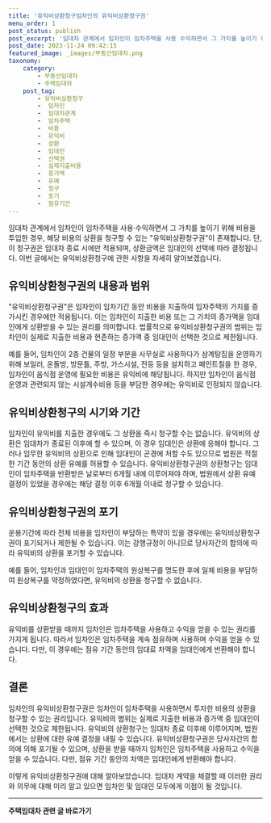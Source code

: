 ```yaml
---
title: '유익비상환청구임차인의 유익비상환청구권'
menu_order: 1
post_status: publish
post_excerpt: '임대차 관계에서 임차인이 임차주택을 사용 수익하면서 그 가치를 높이기 위해 비용을 투입한 경우, 해당 비용의 상환을 청구할 수 있는  유익비상환청구권 이 존재합니다. 단, 이 청구권은 임대차 종료 시에만 적용되며, 상환금액은 임대인의 선택에 따라 결정됩니다. 이번 글에서는 유익비상환청구에 관한 사항을 자세히 알아보겠습니다.'
post_date: 2023-11-24 09:42:15
featured_image: _images/부동산임대차.png
taxonomy:
    category:
        - 부동산임대차
        - 주택임대차
    post_tag:
        - 유익비상환청구
        -  임차인
        -  임대차관계
        -  임차주택
        -  비용
        -  유익비
        -  상환
        -  임대인
        -  선택권
        -  실제지출비용
        -  증가액
        -  유예
        -  청구
        -  포기
        -  점유기간
---
```



임대차 관계에서 임차인이 임차주택을 사용·수익하면서 그 가치를 높이기 위해 비용을 투입한 경우, 해당 비용의 상환을 청구할 수 있는 "유익비상환청구권"이 존재합니다. 단, 이 청구권은 임대차 종료 시에만 적용되며, 상환금액은 임대인의 선택에 따라 결정됩니다. 이번 글에서는 유익비상환청구에 관한 사항을 자세히 알아보겠습니다.

## 유익비상환청구권의 내용과 범위

"유익비상환청구권"은 임차인이 임차기간 동안 비용을 지출하여 임차주택의 가치를 증가시킨 경우에만 적용됩니다. 이는 임차인이 지출한 비용 또는 그 가치의 증가액을 임대인에게 상환받을 수 있는 권리를 의미합니다. 법률적으로 유익비상환청구권의 범위는 임차인이 실제로 지출한 비용과 현존하는 증가액 중 임대인이 선택한 것으로 제한됩니다.

예를 들어, 임차인이 2층 건물의 일정 부분을 사무실로 사용하다가 삼계탕집을 운영하기 위해 보일러, 온돌방, 방문틀, 주방, 가스시설, 전등 등을 설치하고 페인트칠을 한 경우, 임차인이 음식점 운영에 필요한 비용은 유익비에 해당됩니다. 하지만 임차인이 음식점 운영과 관련되지 않는 시설개수비용 등을 부담한 경우에는 유익비로 인정되지 않습니다.

## 유익비상환청구의 시기와 기간

임차인이 유익비를 지출한 경우에도 그 상환을 즉시 청구할 수는 없습니다. 유익비의 상환은 임대차가 종료된 이후에 할 수 있으며, 이 경우 임대인은 상환에 응해야 합니다. 그러나 임무한 유익비의 상환으로 인해 임대인이 곤경에 처할 수도 있으므로 법원은 적절한 기간 동안의 상환 유예를 허용할 수 있습니다. 유익비상환청구권의 상환청구는 임대인이 임차주택을 반환받은 날로부터 6개월 내에 이루어져야 하며, 법원에서 상환 유예 결정이 있었을 경우에는 해당 결정 이후 6개월 이내로 청구할 수 있습니다.

## 유익비상환청구권의 포기

운용기간에 따라 전체 비용을 임차인이 부담하는 특약이 있을 경우에는 유익비상환청구권이 포기되거나 제한될 수 있습니다. 이는 강행규정이 아니므로 당사자간의 합의에 따라 유익비의 상환을 포기할 수 있습니다.

예를 들어, 임차인과 임대인이 임차주택의 원상복구를 명도한 후에 일체 비용을 부담하여 원상복구를 약정하였다면, 유익비의 상환을 청구할 수 없습니다.

## 유익비상환청구의 효과

유익비를 상환받을 때까지 임차인은 임차주택을 사용하고 수익을 얻을 수 있는 권리를 가지게 됩니다. 따라서 임차인은 임차주택을 계속 점유하며 사용하며 수익을 얻을 수 있습니다. 다만, 이 경우에는 점유 기간 동안의 임대료 차액을 임대인에게 반환해야 합니다.

## 결론

임차인의 유익비상환청구권은 임차인이 임차주택을 사용하면서 투자한 비용의 상환을 청구할 수 있는 권리입니다. 유익비의 범위는 실제로 지출한 비용과 증가액 중 임대인이 선택한 것으로 제한됩니다. 유익비의 상환청구는 임대차 종료 이후에 이루어지며, 법원에서는 상환에 대한 유예 결정을 내릴 수 있습니다. 유익비상환청구권은 당사자간의 합의에 의해 포기될 수 있으며, 상환을 받을 때까지 임차인은 임차주택을 사용하고 수익을 얻을 수 있습니다. 다만, 점유 기간 동안의 차액은 임대인에게 반환해야 합니다.

이렇게 유익비상환청구권에 대해 알아보았습니다. 임대차 계약을 체결할 때 이러한 권리와 의무에 대해 미리 알고 있으면 임차인 및 임대인 모두에게 이점이 될 것입니다.
<!-- wp:separator -->
<hr class="wp-block-separator has-alpha-channel-opacity"/>
<!-- /wp:separator -->

<!-- wp:group {"backgroundColor":"base","layout":{"type":"constrained"}} -->
<div class="wp-block-group has-base-background-color has-background"><!-- wp:paragraph {"align":"center","fontSize":"medium"} -->
<p class="has-text-align-center has-large-font-size"><strong>주택임대차 관련 글 바로가기</strong></p>
<!-- /wp:paragraph -->


<!-- wp:latest-posts
{"categories":[{"id":27169,"count":19,"description":"","link":"https://uknowlaw.com/category/%ec%a3%bc%ed%83%9d%ec%9e%84%eb%8c%80%ec%b0%a8/","name":"주택임대차","slug":"주택임대차","taxonomy":"category","parent":0,"meta":[],"_links":{"self":[{"href":"https://uknowlaw.com/wp-json/wp/v2/categories/27169"}],"collection":[{"href":"https://uknowlaw.com/wp-json/wp/v2/categories"}],"about":[{"href":"https://uknowlaw.com/wp-json/wp/v2/taxonomies/category"}],"wp:post_type":[{"href":"https://uknowlaw.com/wp-json/wp/v2/posts?categories=27169"}],"curies":[{"name":"wp","href":"https://api.w.org/{rel}","templated":true}]}}],"postsToShow":100,"excerptLength":28,"postLayout":"grid","columns":2,"featuredImageAlign":"left","featuredImageSizeSlug":"large","fontSize":"small"} /--></div>
<!-- /wp:group -->